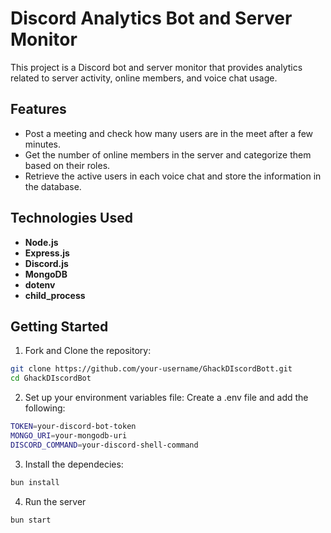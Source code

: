 # Discord Analytics Bot and Server Monitor

This project is a Discord bot and server monitor that provides analytics related to server activity, online members, and voice chat usage.

## Features

- Post a meeting and check how many users are in the meet after a few minutes.
- Get the number of online members in the server and categorize them based on their roles.
- Retrieve the active users in each voice chat and store the information in the database.

## Technologies Used

- **Node.js**
- **Express.js**
- **Discord.js**
- **MongoDB**
- **dotenv**
- **child_process**

## Getting Started

1. Fork and Clone the repository:

```bash
git clone https://github.com/your-username/GhackDIscordBott.git
cd GhackDIscordBot
```

2. Set up your environment variables file:
   Create a .env file and add the following:

```bash
TOKEN=your-discord-bot-token
MONGO_URI=your-mongodb-uri
DISCORD_COMMAND=your-discord-shell-command
```

3. Install the dependecies:

```bash
bun install
```

4. Run the server

```bash
bun start
```
